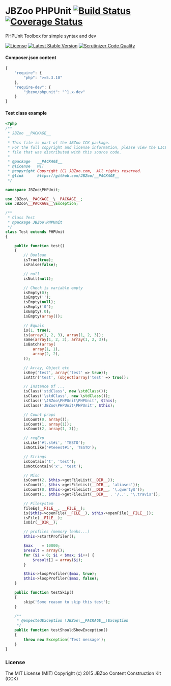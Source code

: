 # JBZoo PHPUnit  [![Build Status](https://travis-ci.org/JBZoo/PHPUnit.svg?branch=master)](https://travis-ci.org/JBZoo/PHPUnit)      [![Coverage Status](https://coveralls.io/repos/JBZoo/PHPUnit/badge.svg?branch=master&service=github)](https://coveralls.io/github/JBZoo/PHPUnit?branch=master)

PHPUnit Toolbox for simple syntax and dev

[![License](https://poser.pugx.org/JBZoo/PHPUnit/license)](https://packagist.org/packages/JBZoo/PHPUnit)
[![Latest Stable Version](https://poser.pugx.org/JBZoo/PHPUnit/v/stable)](https://packagist.org/packages/JBZoo/PHPUnit) [![Scrutinizer Code Quality](https://scrutinizer-ci.com/g/JBZoo/PHPUnit/badges/quality-score.png?b=master)](https://scrutinizer-ci.com/g/JBZoo/PHPUnit/?branch=master)


#### Composer.json content
```js
{
    "require": {
        "php": ">=5.3.10"
    },
    "require-dev": {
        "jbzoo/phpunit": "^1.x-dev"
    }
}
```


#### Test class example
```php
<?php
/**
 * JBZoo __PACKAGE__
 *
 * This file is part of the JBZoo CCK package.
 * For the full copyright and license information, please view the LICENSE
 * file that was distributed with this source code.
 *
 * @package   __PACKAGE__
 * @license   MIT
 * @copyright Copyright (C) JBZoo.com,  All rights reserved.
 * @link      https://github.com/JBZoo/__PACKAGE__
 */

namespace JBZoo\PHPUnit;

use JBZoo\__PACKAGE__\__PACKAGE__;
use JBZoo\__PACKAGE__\Exception;

/**
 * Class Test
 * @package JBZoo\PHPUnit
 */
class Test extends PHPUnit
{

    public function test()
    {
        // Boolean
        isTrue(true);
        isFalse(false);

        // null
        isNull(null);

        // Check is variable empty
        isEmpty(0);
        isEmpty('');
        isEmpty(null);
        isEmpty('0');
        isEmpty(.0);
        isEmpty(array());

        // Equals
        is(1, true);
        is(array(1, 2, 3), array(1, 2, 3));
        same(array(1, 2, 3), array(1, 2, 3));
        isBatch(array(
            array(1, 1),
            array(2, 2),
        ));

        // Array, Object etc
        isKey('test', array('test' => true));
        isAttr('test', (object)array('test' => true));

        // Instance Of ...
        isClass('stdClass', new \stdClass());
        isClass('\stdClass', new \stdClass());
        isClass('\JBZoo\PHPUnit\PHPUnit', $this);
        isClass('JBZoo\PHPUnit\PHPUnit', $this);

        // Count props
        isCount(0, array());
        isCount(1, array(1));
        isCount(2, array(1, 3));

        // regExp
        isLike('#t.st#i', 'TESTO');
        isNotLike('#teeest#i', 'TESTO');

        // Strings
        isContain('t', 'test');
        isNotContain('x', 'test');

        // Misc
        isCount(2, $this->getFileList(__DIR__));
        isCount(1, $this->getFileList(__DIR__, 'aliases'));
        isCount(0, $this->getFileList(__DIR__, '\.qwerty$'));
        isCount(1, $this->getFileList(__DIR__ . '/..', '\.travis'));

        // Filesystem
        fileEq(__FILE__, __FILE__);
        is($this->openFile(__FILE__), $this->openFile(__FILE__));
        isFile(__FILE__);
        isDir(__DIR__);

        // profiles (memory leaks...)
        $this->startProfiler();

        $max    = 10000;
        $result = array();
        for ($i = 0; $i < $max; $i++) {
            $result[] = array($i);
        }

        $this->loopProfiler($max, true);
        $this->loopProfiler($max, false);
    }

    public function testSkip()
    {
        skip('Some reason to skip this test');
    }

    /**
     * @expectedException \JBZoo\__PACKAGE__\Exception
     */
    public function testShouldShowException()
    {
        throw new Exception('Test message');
    }
}

```

### License

The MIT License (MIT)
Copyright (c) 2015 JBZoo Content Construction Kit (CCK)
